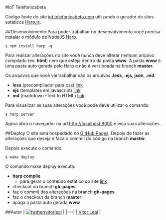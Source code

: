 #IoT Telefonicabeta

Código fonte do site [iot.telefonicabeta.com](http://iot.telefonicabeta.com) utilizando o gerador de sites estáticos [Harp.js](http://harpjs.com/).


##Desenvolvimento
Para poder trabalhar no desenvolvimento você precisa instalar o módulo de NodeJS [Harp](https://www.npmjs.com/package/harp).
```
$ npm install harp -g
```


Para realizar alterações no site você nunca deve alterar nenhum arquivo compilado (ex: **html**) nem que esteja dentro da pasta **www**. A pasta **www** é uma pasta auto gerada pelo Harp e não é versionada na branch **master**.

Os arquivos que você vai trabalhar são os arquivos **.less**, **.ejs**, **json**, **.md**.

* **less** (precompilador para css) [link](http://lesscss.org/)
* **ejs** (templates em javascript) [link](http://www.embeddedjs.com/)
* **md** (markdown -Text to HTML) [link](http://daringfireball.net/projects/markdown/syntax)

Para visualizar as suas alterações você pode deve utilizar o comando:
```
$ harp server
```
Agora abra o navegador na url [http://localhost:9000](http://localhost:9000) e veja suas alterações.


##Deploy
O site está hospedado no [GitHub Pages](https://pages.github.com/).
Depois de fazer as alterações que deseja e faça o commit do código na branch **master**.

Depois execute o comando:
```
$ make deploy
```

O comando make deploy executa:
* **harp compile**
	* para gerar o conteúdo estático do site [link](http://harpjs.com/docs/environment/compile)
* checkout da branch **gh-pages**
* faz o commit das alterações na branch **gh-pages**
* faz o checkout da branch **master**
* apaga a pasta auto gerada **www**


##Autor
| [![twitter/vitorleal](http://gravatar.com/avatar/e133221d7fbc0dee159dca127d2f6f00?s=80)](http://twitter.com/vitorleal "Follow @vitorleal on Twitter") |
|---|
| [Vitor Leal](http://vitorleal.com) |
